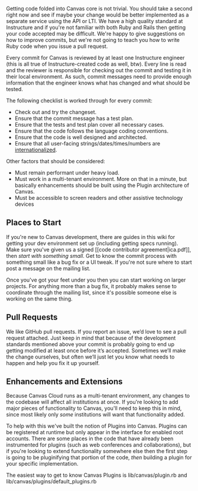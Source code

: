 Getting code folded into Canvas core is not trivial. You should take a second right now and see if maybe your change would be better implemented as a separate service using the API or LTI. We have a high quality standard at Instructure and if you're not familiar with both Ruby and Rails then getting your code accepted may be difficult. We're happy to give suggestions on how to improve commits, but we're not going to teach you how to write Ruby code when you issue a pull request.

Every commit for Canvas is reviewed by at least one Instructure engineer (this is all true of Instructure-created code as well, btw). Every line is read and the reviewer is responsible for checking out the commit and testing it in their local environment. As such, commit messages need to provide enough information that the engineer knows what has changed and what should be tested.

The following checklist is worked through for every commit:

* Check out and try the changeset.
* Ensure that the commit message has a test plan.
* Ensure that the tests and test plan cover all necessary cases.
* Ensure that the code follows the language coding conventions.
* Ensure that the code is well designed and architected.
* Ensure that all user-facing strings/dates/times/numbers are [internationalized](I18n).

Other factors that should be considered:

* Must remain performant under heavy load.
* Must work in a multi-tenant environment. More on that in a minute, but basically enhancements should be built using the Plugin architecture of Canvas.
* Must be accessible to screen readers and other assistive technology devices

## Places to Start
If you're new to Canvas development, there are guides in this wiki for getting your dev environment set up (including getting specs running). Make sure you've given us a signed [[code contributor agreement|ica.pdf]], then *start with something small*. Get to know the commit process with something small like a bug fix or a UI tweak. If you're not sure where to start post a message on the mailing list.

Once you've got your feet under you then you can start working on larger projects. For anything more than a bug fix, it probably makes sense to coordinate through the mailing list, since it's possible someone else is working on the same thing.

## Pull Requests
We like GitHub pull requests. If you report an issue, we’d love to see a pull request attached. Just keep in mind that because of the development standards mentioned above your commit is probably going to end up getting modified at least once before it’s accepted. Sometimes we’ll make the change ourselves, but often we’ll just let you know what needs to happen and help you fix it up yourself.

## Enhancements and Extensions
Because Canvas Cloud runs as a multi-tenant environment, any changes to the codebase will affect all institutions at once. If you're looking to add major pieces of functionality to Canvas, you'll need to keep this in mind, since most likely only *some* institutions will want that functionality added.

To help with this we've built the notion of Plugins into Canvas. Plugins can be registered at runtime but only appear in the interface for enabled root accounts. There are some places in the code that have already been instrumented for plugins (such as web conferences and collaborations), but if you're looking to extend functionality somewhere else then the first step is going to be pluginifying that portion of the code, _then_ building a plugin for your specific implementation.

The easiest way to get to know Canvas Plugins is lib/canvas/plugin.rb and lib/canvas/plugins/default_plugins.rb